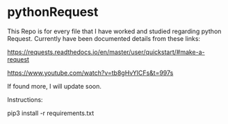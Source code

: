 # pythonRequest
This Repo is for every file that I have worked and studied regarding python Request. 
Currently have been documented details from these links: 

 https://requests.readthedocs.io/en/master/user/quickstart/#make-a-request 

 https://www.youtube.com/watch?v=tb8gHvYlCFs&t=997s 
 
 
 If found more, I will update soon. 


Instructions: 

pip3 install -r requirements.txt
